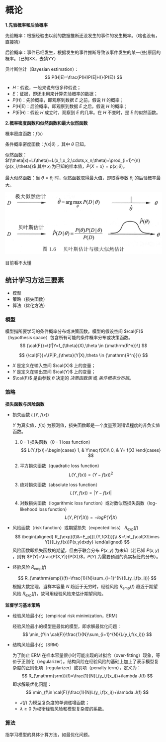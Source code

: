 # 概论

**1.先验概率和后验概率**

先验概率：根据经验由以前的数据推断还没发生的事件的发生概率。（啥也没有，直接猜）

后验概率：事件已经发生，根据发生的事件推断导致该事件发生的某一(些)原因的概率。（已知XX，去猜YY）

贝叶斯估计（Bayesian estimation）：
$$
P(H|E)=\frac{P(H)P(E|H)}{P(E)}
$$
* $H$：假说，一般来说有很多种假说；
* $E$：证据，即还未用来计算先验概率的数据；
* $P(H)$：先验概率，即观察到数据 $E$ 之前，假说 $H$ 的概率；
* $P(H|E)$：后验概率，即观察到数据 $E$ 之后，假说 $H$ 的概率；
* $P(E|H)$：假设 $H$ 成立时，观察到 $E$ 的几率。在 $H$ 不变时，是 $E$ 的似然函数。

**2.概率密度函数和似然函数和最大似然函数**

概率密度函数：$f(x)$

条件概率密度函数：$f(x|\theta)$ ，其中 $\theta$ 已知。

似然函数：$f(\theta|x)=L(\theta)=L(x_1,x_2,\cdots,x_n;\theta)=\prod_{i=1}^{n}{p(x_i;\theta)}$ 其中 $x_i$ 为已知的样本值，$P\{X=x\}=p(x;\theta)$。

最大似然函数：当 $\theta=\theta_i$ 时，似然函数取得最大值，即取得参数 $\theta_i$ 的后验概率最大。

![image-20200710094727084](%E6%A6%82%E8%AE%BA.assets/image-20200710094727084.png)

目前看不太懂

## 统计学习方法三要素

- 模型
- 策略（损失函数）
- 算法（优化方法）

### 模型

模型指所要学习的条件概率分布或决策函数。模型的假设空间 $\cal{F}$（hypothesis space）包含所有可能的条件概率分布或决策函数。
$$
{\cal{F}}=\{f|Y=f_{\theta}(X),\theta \in {\mathrm{R^n}}\}
$$

$$
{\cal{F}}=\{P|P_{\theta}(Y|X),\theta \in {\mathrm{R^n}}\}
$$

* $X$ 是定义在输入空间 $\cal{X}$ 上的变量；
* $Y$ 是定义在输出空间 $\cal{Y}$ 上的变量；
* $\cal{F}$ 是由参数 $\theta$ 决定的 *决策函数族* 或 *条件概率分布族*。

### 策略

**损失函数与风险函数**

* 损失函数 $L(Y,f(x))$

  $Y$ 为真实值，$f(x)$ 为预测值，损失函数即是一个度量预测错误程度的非负实值函数。

  1. 0 - 1 损失函数（0 - 1 loss function）
     $$
     L(Y,f(x))=\begin{cases}
     1, & Y\neq f(X)\\
     0, & Y= f(X)
     \end{cases}
     $$

  2. 平方损失函数（quadratic loss function）
     $$
     L(Y,f(x))=(Y-f(x))^2
     $$

  3. 绝对损失函数（absolute loss function）
     $$
     L(Y,f(x))=|Y-f(x)|
     $$

  4. 对数损失函数（logarithmic loss function）或对数似然损失函数（log-likehood loss function）
     $$
     L(Y,P(Y|X))=-logP(Y|X)
     $$

* 风险函数（risk function）或期望损失（expected loss） $R_{\exp}(f)$
  $$
  \begin{aligned}
  R_{\exp}(f)&=E_p[{L(Y,f(X))}]\\
  &=\int_{\cal{X\times Y}}{L(y,f(x))P(x,y)dxdy}
  \end{aligned}
  $$
  风险函数即损失函数的期望，但由于联合分布 $P(x,y)$ 为未知（若已知 $P(x,y)$ ，则有 $P(Y)=\frac{P(X,Y)}{P(X)}$，$P(Y)$ 为需要预测的真实标签的分布）。

* 经验风险 $R_{\mathrm{emp}}(f)$

  $$
  R_{\mathrm{emp}}(f)=\frac{1}{N}\sum_{i=1}^{N}{L(y_i,f(x_i))}
  $$
  根据大数定理，当样本容量 $N$ 趋近于无穷时，经验风险 $R_{\mathrm{emp}}(f)$ 趋近于期望风险 $R_{\exp}(f)$，故可用经验风险来估计期望风险。

**监督学习基本策略**

* 经验风险最小化（empirical risk minimization，ERM）

  经验风险最小的模型是最优的模型，即求解最优化问题：
  $$
  \min_{f\in \cal{F}}\frac{1}{N}\sum_{i=1}^{N}{L(y_i,f(x_i))}
  $$
  
* 结构风险最小化（SRM）

  为了防止 ERM 在样本容量很小时可能出现的过拟合（over-fitting）现象，等价于正则化（regularizer）。结构风险在经验风险的基础上加上了表示模型复杂度的正则化项（regularizer）或罚项（penalty term），定义为：
$$
R_{\mathrm{srm}}(f)=\frac{1}{N}L(y_i,f(x_i))+\lambda J(f)
$$
  即求解最优化问题：
$$
  \min_{f\in \cal{F}}\frac{1}{N}L(y_i,f(x_i))+\lambda J(f)
$$

  * $J(f)$ 为模型复杂度的单调递增函数；
  * $\lambda \geq 0$ 为权衡经验风险和模型复杂度的系数。

### 算法

指学习模型的具体计算方法，如最优化问题。